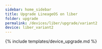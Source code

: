 ```yaml
---
sidebar: home_sidebar
title: Upgrade LineageOS on liber
folder: upgrade
permalink: /devices/liber/upgrade/variant2
device: liber_variant2
---
```

{% include templates/device_upgrade.md %}
